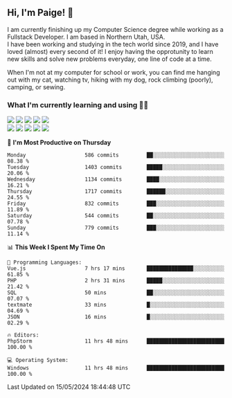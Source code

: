 ## Hi, I'm Paige! :vulcan_salute:

I am currently finishing up my Computer Science degree while working as a Fullstack Developer. I am based in Northern Utah, USA. \
I have been working and studying in the tech world since 2019, and I have loved (almost) every second of it! I enjoy having the opprotunity to learn new skills and solve new problems everyday, one line of code at a time.  

When I'm not at my computer for school or work, you can find me hanging out with my cat, watching tv, hiking with my dog, rock climbing (poorly), camping, or sewing.  

### What I'm currently learning and using :woman_technologist:
![](https://img.shields.io/badge/Laravel-FF2D20?style=for-the-badge&logo=laravel&logoColor=white) 
![](https://img.shields.io/badge/PHP-777BB4?style=for-the-badge&logo=php&logoColor=white)
![](https://img.shields.io/badge/Vue.js-35495E?style=for-the-badge&logo=vuedotjs&logoColor=4FC08D) 
![](https://img.shields.io/badge/MySQL-005C84?style=for-the-badge&logo=mysql&logoColor=white) 
![](https://img.shields.io/badge/Tailwind_CSS-38B2AC?style=for-the-badge&logo=tailwind-css&logoColor=white) \
![](https://img.shields.io/badge/Python-FFD43B?style=for-the-badge&logo=python&logoColor=blue)
![](https://img.shields.io/badge/Django-092E20?style=for-the-badge&logo=django&logoColor=green)
![](https://img.shields.io/badge/Kotlin-0095D5?&style=for-the-badge&logo=kotlin&logoColor=white)
![](https://img.shields.io/badge/Java-ED8B00?style=for-the-badge&logo=java&logoColor=white)
![](https://img.shields.io/badge/Haskell-5D4F85?style=for-the-badge&logo=haskell&logoColor=white) 

<!--START_SECTION:waka-->
📅 **I'm Most Productive on Thursday** 

```text
Monday                   586 commits         ██░░░░░░░░░░░░░░░░░░░░░░░   08.38 % 
Tuesday                  1403 commits        █████░░░░░░░░░░░░░░░░░░░░   20.06 % 
Wednesday                1134 commits        ████░░░░░░░░░░░░░░░░░░░░░   16.21 % 
Thursday                 1717 commits        ██████░░░░░░░░░░░░░░░░░░░   24.55 % 
Friday                   832 commits         ███░░░░░░░░░░░░░░░░░░░░░░   11.89 % 
Saturday                 544 commits         ██░░░░░░░░░░░░░░░░░░░░░░░   07.78 % 
Sunday                   779 commits         ███░░░░░░░░░░░░░░░░░░░░░░   11.14 % 
```


📊 **This Week I Spent My Time On** 

```text
💬 Programming Languages: 
Vue.js                   7 hrs 17 mins       ███████████████░░░░░░░░░░   61.85 % 
PHP                      2 hrs 31 mins       █████░░░░░░░░░░░░░░░░░░░░   21.42 % 
SQL                      50 mins             ██░░░░░░░░░░░░░░░░░░░░░░░   07.07 % 
textmate                 33 mins             █░░░░░░░░░░░░░░░░░░░░░░░░   04.69 % 
JSON                     16 mins             █░░░░░░░░░░░░░░░░░░░░░░░░   02.29 % 

🔥 Editors: 
PhpStorm                 11 hrs 48 mins      █████████████████████████   100.00 % 

💻 Operating System: 
Windows                  11 hrs 48 mins      █████████████████████████   100.00 % 
```


 Last Updated on 15/05/2024 18:44:48 UTC
<!--END_SECTION:waka-->
